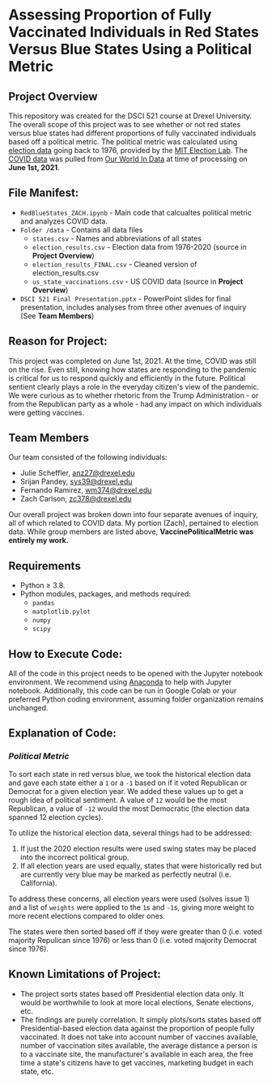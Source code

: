 
# Assessing Proportion of Fully Vaccinated Individuals in Red States Versus Blue States Using a Political Metric

## Project Overview

This repository was created for the DSCI 521 course at Drexel University. The overall scope of this project was to see whether or not red states versus blue states had different proportions of fully vaccinated individuals based off a political metric.  The political metric was calculated using [election data](https://dataverse.harvard.edu/dataset.xhtml?persistentId=doi:10.7910/DVN/42MVDX) going back to 1976, provided by the [MIT Election Lab](https://electionlab.mit.edu/).  The [COVID data](https://github.com/owid/covid-19-data/tree/master/public/data) was pulled from [Our World In Data](https://ourworldindata.org) at time of processing on **June 1st, 2021**.

## File Manifest: 

- `RedBlueStates_ZACH.ipynb` - Main code that calcualtes political metric and analyzes COVID data.
- `Folder /data` - Contains all data files 
  - `states.csv` - Names and abbreviations of all states
  - `election_results.csv` - Election data from 1976-2020 (source in **Project Overview**)
  - `election_results_FINAL.csv` - Cleaned version of election_results.csv
  - `us_state_vaccinations.csv` - US COVID data (source in **Project Overview**)
- `DSCI 521 Final Presentation.pptx` - PowerPoint slides for final presentation, includes analyses from three other avenues of inquiry (See **Team Members**)
 
## Reason for Project:
This project was completed on June 1st, 2021.  At the time, COVID was still on the rise.  Even still, knowing how states are responding to the pandemic is critical for us to respond quickly and efficiently in the future.  Political sentient clearly plays a role in the everyday citizen's view of the pandemic.  We were curious as to whether rhetoric from the Trump Administration - or from the Republican party as a whole - had any impact on which individuals were getting vaccines.

## Team Members

Our team consisted of the following individuals: 

- Julie Scheffler, anz27@drexel.edu
- Srijan Pandey, sys39@drexel.edu
- Fernando Ramirez, wm374@drexel.edu
- Zach Carlson, zc378@drexel.edu

Our overall project was broken down into four separate avenues of inquiry, all of which related to COVID data.  My portion (Zach), pertained to election data.  While group members are listed above, **VaccinePoliticalMetric was entirely my work.**

## Requirements
- Python ≥ 3.8. 
- Python modules, packages, and methods required: 
    - `pandas`
    - `matplotlib.pylot`
    - `numpy`
    - `scipy`

## How to Execute Code: 

All of the code in this project needs to be opened with the Jupyter notebook environment. We recommend using [Anaconda](https://www.anaconda.com/products/individual) to help with Jupyter notebook.  Additionally, this code can be run in Google Colab or your preferred Python coding environment, assuming folder organization remains unchanged.

## Explanation of Code: 

### _**Political Metric**_

To sort each state in red versus blue, we took the historical election data and gave each state either a `1` or a `-1` based on if it voted Republican or Democrat for a given election year.  We added these values up to get a rough idea of political sentiment.  A value of `12` would be the most Republican, a value of `-12` would the most Democratic (the election data spanned 12 election cycles).  

To utilize the historical election data, several things had to be addressed:
1. If just the 2020 election results were used swing states may be placed into the incorrect political group.  
2. If all election years are used equally, states that were historically red but are currently very blue may be marked as perfectly neutral (i.e. California).

To address these concerns, all election years were used (solves issue 1) and a list of `weights` were applied to the `1`s and `-1`s, giving more weight to more recent elections compared to older ones.

The states were then sorted based off if they were greater than 0 (i.e. voted majority Repulican since 1976) or less than 0 (i.e. voted majority Democrat since 1976).


## Known Limitations of Project:

- The project sorts states based off Presidential election data only.  It would be worthwhile to look at more local elections, Senate elections, etc.
- The findings are purely correlation.  It simply plots/sorts states based off Presidential-based election data against the proportion of people fully vaccinated.  It does not take into account number of vaccines available, number of vaccination sites available, the average distance a person is to a vaccinate site, the manufacturer's available in each area, the free time a state's citizens have to get vaccines, marketing budget in each state, etc.

